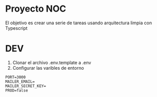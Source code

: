 # Proyecto NOC

El objetivo es crear una serie de tareas usando arquitectura limpia con Typescript

# DEV
1. Clonar el archivo .env.template a .env
2. Configurar las varibles de entorno
```
PORT=3000
MAILER_EMAIL=
MAILER_SECRET_KEY=
PROD=false
```